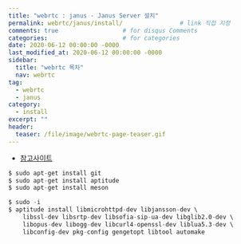 ```yaml
---
title: "webrtc : janus - Janus Server 설치"
permalink: webrtc/janus/install/                # link 직접 지정
comments: true                  # for disqus Comments
categories:                     # for categories
date: 2020-06-12 00:00:00 -0000
last_modified_at: 2020-06-12 00:00:00 -0000
sidebar:
  title: "webrtc 목차"
  nav: webrtc
tag:
  - webrtc
  - janus
category:
  - install
excerpt: ""
header:
  teaser: /file/image/webrtc-page-teaser.gif
---
```


* [참고사이트](https://github.com/meetecho/janus-gateway)

```s
$ sudo apt-get install git
$ sudo apt-get install aptitude
$ sudo apt-get install meson
```

```s
$ sudo -i
$ aptitude install libmicrohttpd-dev libjansson-dev \
	libssl-dev libsrtp-dev libsofia-sip-ua-dev libglib2.0-dev \
	libopus-dev libogg-dev libcurl4-openssl-dev liblua5.3-dev \
	libconfig-dev pkg-config gengetopt libtool automake
```